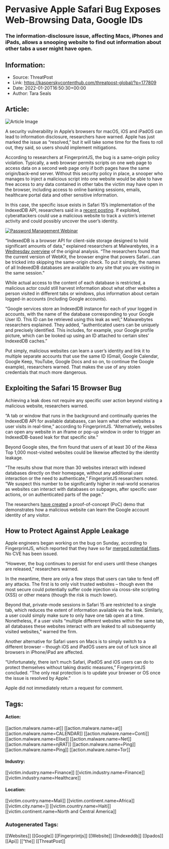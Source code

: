 # Pervasive Apple Safari Bug Exposes Web-Browsing Data, Google IDs
### The information-disclosure issue, affecting Macs, iPhones and iPads, allows a snooping website to find out information about other tabs a user might have open.

## Information:
+ Source: ThreatPost
+ Link: https://kasperskycontenthub.com/threatpost-global/?p=177809
+ Date: 2022-01-20T16:50:30+00:00
+ Author: Tara Seals


## Article:
![Article Image](https://media.threatpost.com/wp-content/uploads/sites/103/2019/12/23170046/Apple-bug-bounty.jpg)

A security vulnerability in Apple’s browsers for macOS, iOS and iPadOS can lead to information disclosure, researchers have warned. Apple has just marked the issue as “resolved,” but it will take some time for the fixes to roll out, they said, so users should implement mitigations.


According to researchers at FingerprintJS, the bug is a same-origin policy violation. Typically, a web browser permits scripts on one web page to access data on a second web page only if both pages have the same origin/back-end server. Without this security policy in place, a snooper who manages to inject a malicious script into one website would be able to have free access to any data contained in other tabs the victim may have open in the browser, including access to online banking sessions, emails, healthcare portal data and other sensitive information.


In this case, the specific issue exists in Safari 15’s implementation of the IndexedDB API, researchers said in a [recent posting](https://fingerprintjs.com/blog/indexeddb-api-browser-vulnerability-safari-15/). If exploited, cyberattackers could use a malicious website to track a victim’s internet activity and could possibly uncover the user’s identity.


[![Password Management Webinar](https://media.threatpost.com/wp-content/uploads/sites/103/2022/01/12124026/specops_300x250_watch.jpg)](https://threatpost.com/webinars/password-reset-claiming-control-of-credentials-to-stop-attacks/)


“IndexedDB is a browser API for client-side storage designed to hold significant amounts of data,” explained researchers at Malwarebytes, in a [Wednesday overview](https://blog.malwarebytes.com/exploits-and-vulnerabilities/2022/01/browsers-on-ios-ipados-and-mac-leak-your-browsing-activity-and-personal-identifiers/) of the original analysis. “The researchers found that the current version of WebKit, the browser engine that powers Safari…can be tricked into skipping the same-origin check. To put it simply, the names of all IndexedDB databases are available to any site that you are visiting in the same session.”


While actual access to the content of each database is restricted, a malicious actor could still harvest information about what other websites a person visited in different tabs or windows, plus information about certain logged-in accounts (including Google accounts).


“Google services store an IndexedDB instance for each of your logged in accounts, with the name of the database corresponding to your Google User ID. This ID can be retrieved using this leak as well,” Malwarebytes researchers explained. They added, “authenticated users can be uniquely and precisely identified. This includes, for example, your Google profile picture, which can be looked up using an ID attached to certain sites’ IndexedDB caches.”


Put simply, malicious websites can learn a user’s identity and link it to multiple separate accounts that use the same ID (Gmail, Google Calendar, Google Keep, YouTube, Google Docs and so on, to continue the Google example), researchers warned. That makes the use of any stolen credentials that much more dangerous.


**Exploiting the Safari 15 Browser Bug**
----------------------------------------


Achieving a leak does not require any specific user action beyond visiting a malicious website, researchers warned.


“A tab or window that runs in the background and continually queries the IndexedDB API for available databases, can learn what other websites a user visits in real-time,” according to FingerprintJS. “Alternatively, websites can open any website in an iframe or pop-up window in order to trigger an IndexedDB-based leak for that specific site.”


Beyond Google sites, the firm found that users of at least 30 of the Alexa Top 1,000 most-visited websites could be likewise affected by the identity leakage.


“The results show that more than 30 websites interact with indexed databases directly on their homepage, without any additional user interaction or the need to authenticate,” FingerprintJS researchers noted. “We suspect this number to be significantly higher in real-world scenarios as websites can interact with databases on subpages, after specific user actions, or on authenticated parts of the page.”


The researchers [have created](http://www.safarileaks.com/) a proof-of-concept (PoC) demo that demonstrates how a malicious website can learn the Google account identity of any visitor.


**How to Protect Against Apple Leakage**
----------------------------------------


Apple engineers began working on the bug on Sunday, according to FingerprintJS, which reported that they have so far [merged potential fixes](https://github.com/WebKit/WebKit/commit/f73005ed826014988f8ee447de23927749fb56e5). No CVE has been issued.


“However, the bug continues to persist for end users until these changes are released,” researchers warned.


In the meantime, there are only a few steps that users can take to fend off any attacks. The first is to only visit trusted websites – though even the most secure could potentially suffer code injection via cross-site scripting (XSS) or other means (though the risk is much lower).


Beyond that, private-mode sessions in Safari 15 are restricted to a single tab, which reduces the extent of information available via the leak. Similarly, a user could simply make sure to only have one tab open at a time. Nonetheless, if a user visits “multiple different websites within the same tab, all databases these websites interact with are leaked to all subsequently visited websites,” warned the firm.


Another alternative for Safari users on Macs is to simply switch to a different browser – though iOS and iPadOS users are out of luck since all browsers in iPhone/iPad are affected.


“Unfortunately, there isn’t much Safari, iPadOS and iOS users can do to protect themselves without taking drastic measures,” FingerprintJS concluded. “The only real protection is to update your browser or OS once the issue is resolved by Apple.”


Apple did not immediately return a request for comment.





## Tags:

#### Action:
[[action.malware.name=at]] [[action.malware.name=at]] [[action.malware.name=CALENDAR]] [[action.malware.name=Conti]] [[action.malware.name=Elise]] [[action.malware.name=Net]] [[action.malware.name=njRAT]] [[action.malware.name=Ping]] [[action.malware.name=Ping]] [[action.malware.name=Tor]]

#### Industry:
[[victim.industry.name=Finance]] [[victim.industry.name=Finance]] [[victim.industry.name=Healthcare]]

#### Location:
[[victim.country.name=Mali]] [[victim.continent.name=Africa]] [[victim.city.name=]] [[victim.country.name=Haiti]] [[victim.continent.name=North and Central America]]

### Autogenerated Tags:
[[Websites]] [[Google]] [[Fingerprintjs]] [[Website]] [[Indexeddb]] [[Ipados]] [[Api]] [[“the]] [[ThreatPost]]

